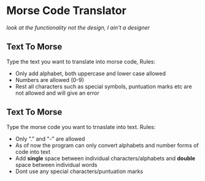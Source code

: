 # Morse Code Translator 
*look at the functionality not the design, I ain't a designer*

## Text To Morse
Type the text you want to translate into morse code,
Rules:
 - Only add alphabet, both uppercase and lower case allowed
 - Numbers are allowed (0-9)
 - Rest all characters such as special symbols, puntuation marks etc are not allowed and will give an error

## Text To Morse
Type the morse code you want to trnaslate into text.
Rules:
 - Only "." and  "-" are allowed
 - As of now the program can only convert alphabets and number forms of code into text
 - Add __single__ space between individual characters/alphabets and __double__ space between individual words
 - Dont use any special characters/puntuation marks
